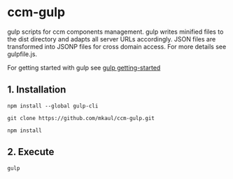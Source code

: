 # ccm-gulp
gulp scripts for ccm components management. gulp writes minified files to the dist directory and adapts all server URLs accordingly. JSON files are transformed into JSONP files for cross domain access. For more details see gulpfile.js. 

For getting started with gulp see [gulp getting-started](https://github.com/gulpjs/gulp/blob/master/docs/getting-started.md)

## 1. Installation

    npm install --global gulp-cli

    git clone https://github.com/mkaul/ccm-gulp.git
    
    npm install
    
## 2. Execute
    
    gulp
